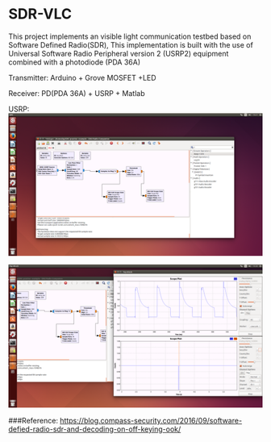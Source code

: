 # SDR-VLC
This project implements  an visible light communication testbed based on Software Defined Radio(SDR), This implementation is
built with the use of Universal Software Radio Peripheral version 2 (USRP2) equipment combined with a  photodiode (PDA 36A)

Transmitter: Arduino + Grove MOSFET +LED

Receiver: PD(PDA 36A) + USRP + Matlab

USRP:
![](https://github.com/leejianping/SDR-VLC/blob/master/Screenshot%20from%202016-11-17%2010_21_44.png)

![](https://github.com/leejianping/SDR-VLC/blob/master/Screenshot%20from%202016-11-17%2010_20_16.png)





###Reference:
https://blog.compass-security.com/2016/09/software-defied-radio-sdr-and-decoding-on-off-keying-ook/



